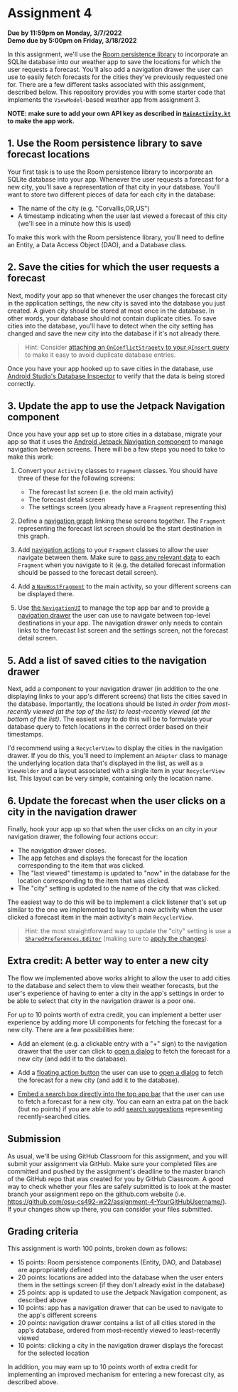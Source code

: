 # Assignment 4
**Due by 11:59pm on Monday, 3/7/2022** <br />
**Demo due by 5:00pm on Friday, 3/18/2022**

In this assignment, we'll use the [Room persistence library](https://developer.android.com/training/data-storage/room) to incorporate an SQLite database into our weather app to save the locations for which the user requests a forecast.  You'll also add a navigation drawer the user can use to easily fetch forecasts for the cities they've previously requested one for.  There are a few different tasks associated with this assignment, described below.  This repository provides you with some starter code that implements the `ViewModel`-based weather app from assignment 3.

**NOTE: make sure to add your own API key as described in [`MainActivity.kt`](app/src/main/java/com/example/android/roomyweather/ui/MainActivity.kt#L22-L38) to make the app work.**

## 1. Use the Room persistence library to save forecast locations

Your first task is to use the Room persistence library to incorporate an SQLite database into your app.  Whenever the user requests a forecast for a new city, you'll save a representation of that city in your database.  You'll want to store two different pieces of data for each city in the database:
  * The name of the city (e.g. "Corvallis,OR,US")
  * A timestamp indicating when the user last viewed a forecast of this city (we'll see in a minute how this is used)

To make this work with the Room persistence library, you'll need to define an Entity, a Data Access Object (DAO), and a Database class.

## 2. Save the cities for which the user requests a forecast

Next, modify your app so that whenever the user changes the forecast city in the application settings, the new city is saved into the database you just created.  A given city should be stored at most once in the database.  In other words, your database should not contain duplicate cities.  To save cities into the database, you'll have to detect when the city setting has changed and save the new city into the database if it's not already there.

> Hint: Consider [attaching an `OnConflictStragety` to your `@Insert` query](https://developer.android.com/reference/kotlin/androidx/room/Insert#onconflict) to make it easy to avoid duplicate database entries.

Once you have your app hooked up to save cities in the database, use [Android Studio's Database Inspector](https://developer.android.com/studio/inspect/database) to verify that the data is being stored correctly.

## 3. Update the app to use the Jetpack Navigation component

Once you have your app set up to store cities in a database, migrate your app so that it uses the [Android Jetpack Navigation component](https://developer.android.com/guide/navigation) to manage navigation between screens.  There will be a few steps you need to take to make this work:

  1. Convert your `Activity` classes to `Fragment` classes.  You should have three of these for the following screens:
      * The forecast list screen (i.e. the old main activity)
      * The forecast detail screen
      * The settings screen (you already have a `Fragment` representing this)

  2. Define a [navigation graph](https://developer.android.com/guide/navigation/navigation-getting-started#create-nav-graph) linking these screens together.  The `Fragment` representing the forecast list screen should be the start destination in this graph.

  3. Add [navigation actions](https://developer.android.com/guide/navigation/navigation-navigate) to your `Fragment` classes to allow the user navigate between them.  Make sure to [pass any relevant data](https://developer.android.com/guide/navigation/navigation-pass-data) to each `Fragment` when you navigate to it (e.g. the detailed forecast information should be passed to the forecast detail screen).

  4. Add [a `NavHostFragment`](https://developer.android.com/guide/navigation/navigation-getting-started#add-navhost) to the main activity, so your different screens can be displayed there.

  5. Use [the `NavigationUI`](https://developer.android.com/guide/navigation/navigation-ui) to manage the top app bar and to provide [a navigation drawer](https://developer.android.com/guide/navigation/navigation-ui#add_a_navigation_drawer) the user can use to navigate between top-level destinations in your app.  The navigation drawer only needs to contain links to the forecast list screen and the settings screen, not the forecast detail screen.

## 5. Add a list of saved cities to the navigation drawer

Next, add a component to your navigation drawer (in addition to the one displaying links to your app's different screens) that lists the cities saved in the database.  Importantly, the locations should be listed *in order from most-recently viewed (at the top of the list) to least-recently viewed (at the bottom of the list)*.  The easiest way to do this will be to formulate your database query to fetch locations in the correct order based on their timestamps.

I'd recommend using a `RecyclerView` to display the cities in the navigation drawer.  If you do this, you'll need to implement an `Adapter` class to manage the underlying location data that's displayed in the list, as well as a `ViewHolder` and a layout associated with a single item in your `RecyclerView` list.  This layout can be very simple, containing only the location name.

## 6. Update the forecast when the user clicks on a city in the navigation drawer

Finally, hook your app up so that when the user clicks on an city in your navigation drawer, the following four actions occur:
  * The navigation drawer closes.
  * The app fetches and displays the forecast for the location corresponding to the item that was clicked.
  * The "last viewed" timestamp is updated to "now" in the database for the location corresponding to the item that was clicked.
  * The "city" setting is updated to the name of the city that was clicked.

The easiest way to do this will be to implement a click listener that's set up similar to the one we implemented to launch a new activity when the user clicked a forecast item in the main activity's main `RecyclerView`.

> Hint: the most straightforward way to update the "city" setting is use a [`SharedPreferences.Editor`](https://developer.android.com/reference/kotlin/android/content/SharedPreferences#edit) (making sure to [apply the changes](https://developer.android.com/reference/kotlin/android/content/SharedPreferences.Editor#apply)).

## Extra credit: A better way to enter a new city

The flow we implemented above works alright to allow the user to add cities to the database and select them to view their weather forecasts, but the user's experience of having to enter a city in the app's settings in order to be able to select that city in the navigation drawer is a poor one.

For up to 10 points worth of extra credit, you can implement a better user experience by adding more UI components for fetching the forecast for a new city.  There are a few possibilities here:

  * Add an element (e.g. a clickable entry with a "+" sign) to the navigation drawer that the user can click to [open a dialog](https://developer.android.com/guide/topics/ui/dialogs) to fetch the forecast for a new city (and add it to the database).

  * Add a [floating action button](https://developer.android.com/guide/topics/ui/floating-action-button) the user can use to [open a dialog](https://developer.android.com/guide/topics/ui/dialogs) to fetch the forecast for a new city (and add it to the database).

  * [Embed a search box directly into the top app bar](https://developer.android.com/guide/topics/search/search-dialog) that the user can use to fetch a forecast for a new city.  You can earn an extra pat on the back (but no points) if you are able to add [search suggestions](https://developer.android.com/guide/topics/search/adding-recent-query-suggestions) representing recently-searched cities.

## Submission

As usual, we'll be using GitHub Classroom for this assignment, and you will submit your assignment via GitHub.  Make sure your completed files are committed and pushed by the assignment's deadline to the master branch of the GitHub repo that was created for you by GitHub Classroom.  A good way to check whether your files are safely submitted is to look at the master branch your assignment repo on the github.com website (i.e. https://github.com/osu-cs492-w22/assignment-4-YourGitHubUsername/). If your changes show up there, you can consider your files submitted.

## Grading criteria

This assignment is worth 100 points, broken down as follows:

  * 15 points: Room persistence components (Entity, DAO, and Database) are appropriately defined
  * 20 points: locations are added into the database when the user enters them in the settings screen (if they don't already exist in the database)
  * 25 points: app is updated to use the Jetpack Navigation component, as described above
  * 10 points: app has a navigation drawer that can be used to navigate to the app's different screens
  * 20 points: navigation drawer contains a list of all cities stored in the app's database, ordered from most-recently viewed to least-recently viewed
  * 10 points: clicking a city in the navigation drawer displays the forecast for the selected location

In addition, you may earn up to 10 points worth of extra credit for implementing an improved mechanism for entering a new forecast city, as described above.

